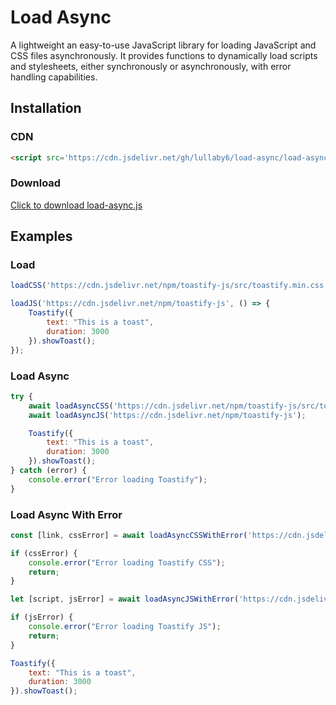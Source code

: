 # Load Async

A lightweight an easy-to-use JavaScript library for loading JavaScript and CSS files asynchronously. It provides functions to dynamically load scripts and stylesheets, either synchronously or asynchronously, with error handling capabilities.

## Installation

### CDN

```html
<script src='https://cdn.jsdelivr.net/gh/lullaby6/load-async/load-async.js'></script>
```

### Download

<a href="https://cdn.jsdelivr.net/gh/lullaby6/load-async/load-async.js" target="_blank" download>Click to download load-async.js</a>

## Examples

### Load

```js
loadCSS('https://cdn.jsdelivr.net/npm/toastify-js/src/toastify.min.css');

loadJS('https://cdn.jsdelivr.net/npm/toastify-js', () => {
    Toastify({
        text: "This is a toast",
        duration: 3000
    }).showToast();
});
```

### Load Async

```js
try {
    await loadAsyncCSS('https://cdn.jsdelivr.net/npm/toastify-js/src/toastify.min.css');
    await loadAsyncJS('https://cdn.jsdelivr.net/npm/toastify-js');

    Toastify({
        text: "This is a toast",
        duration: 3000
    }).showToast();
} catch (error) {
    console.error("Error loading Toastify");
}
```

### Load Async With Error

```js
const [link, cssError] = await loadAsyncCSSWithError('https://cdn.jsdelivr.net/npm/toastify-js/src/toastify.min.css');

if (cssError) {
    console.error("Error loading Toastify CSS");
    return;
}

let [script, jsError] = await loadAsyncJSWithError('https://cdn.jsdelivr.net/npm/toastify-js');

if (jsError) {
    console.error("Error loading Toastify JS");
    return;
}

Toastify({
    text: "This is a toast",
    duration: 3000
}).showToast();

```